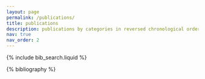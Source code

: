 ```yaml
---
layout: page
permalink: /publications/
title: publications
description: publications by categories in reversed chronological order. generated by jekyll-scholar.
nav: true
nav_order: 2
---
```


<!-- /publications.md -->

<!-- Bibsearch Feature -->

{% include bib_search.liquid %}

<div class="publications">

{% bibliography %}

</div>
